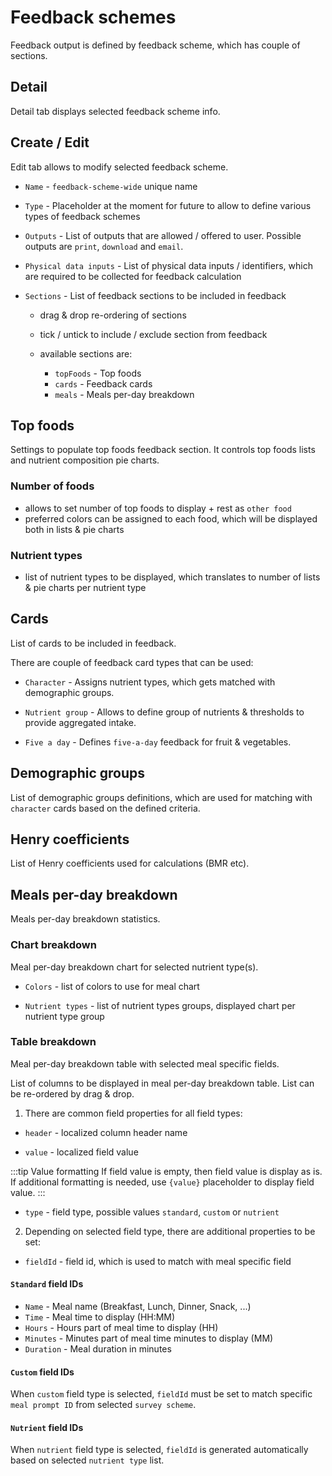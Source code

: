 # Feedback schemes

Feedback output is defined by feedback scheme, which has couple of sections.

## Detail

Detail tab displays selected feedback scheme info.

## Create / Edit

Edit tab allows to modify selected feedback scheme.

- `Name` - `feedback-scheme-wide` unique name

- `Type` - Placeholder at the moment for future to allow to define various types of feedback schemes

- `Outputs` - List of outputs that are allowed / offered to user. Possible outputs are `print`, `download` and `email`.

- `Physical data inputs` - List of physical data inputs / identifiers, which are required to be collected for feedback calculation

- `Sections` - List of feedback sections to be included in feedback

  - drag & drop re-ordering of sections
  - tick / untick to include / exclude section from feedback

  - available sections are:
    - `topFoods` - Top foods
    - `cards` - Feedback cards
    - `meals` - Meals per-day breakdown

## Top foods

Settings to populate top foods feedback section. It controls top foods lists and nutrient composition pie charts.

### Number of foods

- allows to set number of top foods to display + rest as `other food`
- preferred colors can be assigned to each food, which will be displayed both in lists & pie charts

### Nutrient types

- list of nutrient types to be displayed, which translates to number of lists & pie charts per nutrient type

## Cards

List of cards to be included in feedback.

There are couple of feedback card types that can be used:

- `Character` - Assigns nutrient types, which gets matched with demographic groups.

- `Nutrient group` - Allows to define group of nutrients & thresholds to provide aggregated intake.

- `Five a day` - Defines `five-a-day` feedback for fruit & vegetables.

## Demographic groups

List of demographic groups definitions, which are used for matching with `character` cards based on the defined criteria.

## Henry coefficients

List of Henry coefficients used for calculations (BMR etc).

## Meals per-day breakdown

Meals per-day breakdown statistics.

### Chart breakdown

Meal per-day breakdown chart for selected nutrient type(s).

- `Colors` - list of colors to use for meal chart

- `Nutrient types` - list of nutrient types groups, displayed chart per nutrient type group

### Table breakdown

Meal per-day breakdown table with selected meal specific fields.

List of columns to be displayed in meal per-day breakdown table. List can be re-ordered by drag & drop.

1. There are common field properties for all field types:

- `header` - localized column header name

- `value` - localized field value

:::tip Value formatting
If field value is empty, then field value is display as is. If additional formatting is needed, use `{value}` placeholder to display field value.
:::

- `type` - field type, possible values `standard`, `custom` or `nutrient`

2. Depending on selected field type, there are additional properties to be set:

- `fieldId` - field id, which is used to match with meal specific field

#### `Standard` field IDs

- `Name` - Meal name (Breakfast, Lunch, Dinner, Snack, ...)
- `Time` - Meal time to display (HH:MM)
- `Hours` - Hours part of meal time to display (HH)
- `Minutes` - Minutes part of meal time minutes to display (MM)
- `Duration` - Meal duration in minutes

#### `Custom` field IDs

When `custom` field type is selected, `fieldId` must be set to match specific `meal prompt ID` from selected `survey scheme`.

#### `Nutrient` field IDs

When `nutrient` field type is selected, `fieldId` is generated automatically based on selected `nutrient type` list.
